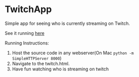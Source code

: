 # TwitchApp
Simple app for seeing who is currently streaming on Twitch.

See it running [here](https://codepen.io/sri85/pen/YxvBPG)

Running Instructions:

1. Host the source code in any webserver(On Mac `python -m SimpleHTTPServer 8000`)
2. Navigate to the twitch.html.
3. Have fun watching who is streaming on twitch
